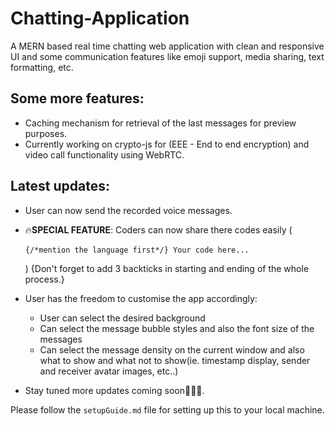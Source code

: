 # Chatting-Application

A MERN based real time chatting web application with clean and responsive UI and some communication features like emoji support, media sharing, text formatting, etc.

## Some more features:

-   Caching mechanism for retrieval of the last messages for preview purposes.
-   Currently working on crypto-js for (EEE - End to end encryption) and video call functionality using WebRTC.

## Latest updates:

-   User can now send the recorded voice messages.
-   🔥**SPECIAL FEATURE**: Coders can now share there codes easily (<pre> `{/*mention the language first*/} Your code here... ` </pre>) {Don't forget to add 3 backticks in starting and ending of the whole process.}

-   User has the freedom to customise the app accordingly:
    -   User can select the desired background
    -   Can select the message bubble styles and also the font size of the messages
    -   Can select the message density on the current window and also what to show and what not to show(ie. timestamp display, sender and receiver avatar images, etc..)
-   Stay tuned more updates coming soon🫡🫡🫡.

Please follow the `setupGuide.md` file for setting up this to your local machine.

